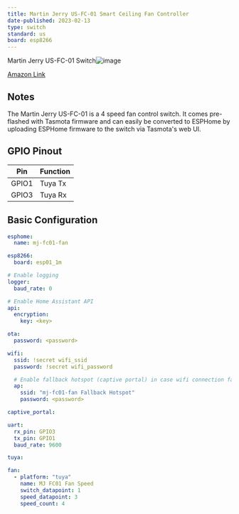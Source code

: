 ```yaml
---
title: Martin Jerry US-FC-01 Smart Ceiling Fan Controller
date-published: 2023-02-13
type: switch
standard: us
board: esp8266
---
```


Martin Jerry US-FC-01 Switch![image](MJ-usfc01.jpg)

[Amazon Link](https://amzn.to/3Sb4rYI)

## Notes

The Martin Jerry US-FC-01 is a 4 speed fan control switch. It comes pre-flashed with Tasmota firmware and can easily be converted to ESPHome by uploading ESPHome firmware to the switch via Tasmota's web UI.

## GPIO Pinout

| Pin   | Function |
| ----- | -------- |
| GPIO1 | Tuya Tx  |
| GPIO3 | Tuya Rx  |

## Basic Configuration

```yaml
esphome:
  name: mj-fc01-fan

esp8266:
  board: esp01_1m

# Enable logging
logger:
  baud_rate: 0

# Enable Home Assistant API
api:
  encryption:
    key: <key>

ota:
  password: <password>

wifi:
  ssid: !secret wifi_ssid
  password: !secret wifi_password

  # Enable fallback hotspot (captive portal) in case wifi connection fails
  ap:
    ssid: "mj-fc01-fan Fallback Hotspot"
    password: <password>

captive_portal:

uart:
  rx_pin: GPIO3
  tx_pin: GPIO1
  baud_rate: 9600

tuya:

fan:
  - platform: "tuya"
    name: MJ FC01 Fan Speed
    switch_datapoint: 1
    speed_datapoint: 3
    speed_count: 4
```
